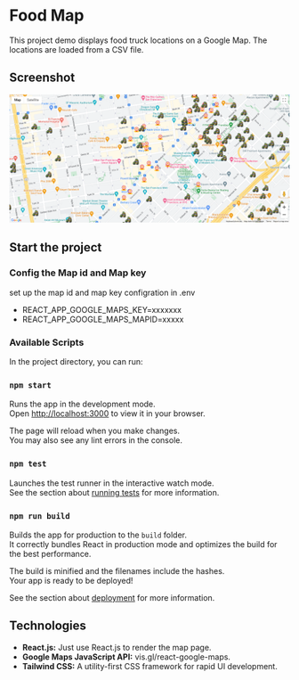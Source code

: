 # Food Map

This project demo displays food truck locations on a Google Map. The locations are loaded from a CSV file.


## Screenshot



![show](https://github.com/river7god/food-map-demo2/blob/main/screenshot.png?raw=true "show")
## Start the project

### Config the Map id and Map key
set up the map id and map key configration in .env
-  REACT_APP_GOOGLE_MAPS_KEY=xxxxxxx
-  REACT_APP_GOOGLE_MAPS_MAPID=xxxxx

### Available Scripts

In the project directory, you can run:

### `npm start`

Runs the app in the development mode.\
Open [http://localhost:3000](http://localhost:3000) to view it in your browser.

The page will reload when you make changes.\
You may also see any lint errors in the console.

### `npm test`

Launches the test runner in the interactive watch mode.\
See the section about [running tests](https://facebook.github.io/create-react-app/docs/running-tests) for more information.

### `npm run build`

Builds the app for production to the `build` folder.\
It correctly bundles React in production mode and optimizes the build for the best performance.

The build is minified and the filenames include the hashes.\
Your app is ready to be deployed!

See the section about [deployment](https://facebook.github.io/create-react-app/docs/deployment) for more information.

## Technologies

- **React.js:** Just use React.js to render the map page.
- **Google Maps JavaScript API:** vis.gl/react-google-maps.
- **Tailwind CSS:** A utility-first CSS framework for rapid UI development.


